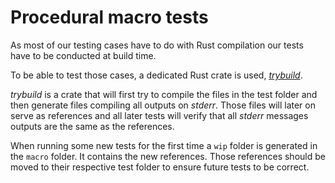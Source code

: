 # Procedural macro tests

As most of our testing cases have to do with Rust compilation our tests have to be conducted at build time.

To be able to test those cases, a dedicated Rust crate is used, [_trybuild_](https://github.com/dtolnay/trybuild).

_trybuild_ is a crate that will first try to compile the files in the test folder and then generate files compiling
all outputs on _stderr_. Those files will later on serve as references and all later tests will verify that all _stderr_
messages outputs are the same as the references.

When running some new tests for the first time a `wip` folder is generated in the `macro` folder. It contains the
new references. Those references should be moved to their respective test folder to ensure future tests to be correct.
